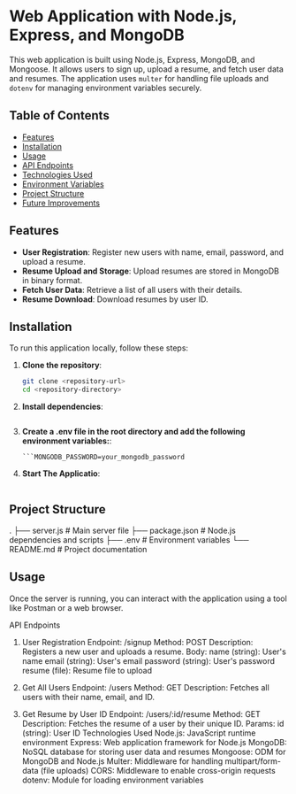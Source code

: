 # Web Application with Node.js, Express, and MongoDB

This web application is built using Node.js, Express, MongoDB, and Mongoose. It allows users to sign up, upload a resume, and fetch user data and resumes. The application uses `multer` for handling file uploads and `dotenv` for managing environment variables securely.

## Table of Contents

- [Features](#features)
- [Installation](#installation)
- [Usage](#usage)
- [API Endpoints](#api-endpoints)
- [Technologies Used](#technologies-used)
- [Environment Variables](#environment-variables)
- [Project Structure](#project-structure)
- [Future Improvements](#future-improvements)

## Features

- **User Registration**: Register new users with name, email, password, and upload a resume.
- **Resume Upload and Storage**: Upload resumes are stored in MongoDB in binary format.
- **Fetch User Data**: Retrieve a list of all users with their details.
- **Resume Download**: Download resumes by user ID.

## Installation

To run this application locally, follow these steps:

1. **Clone the repository**:

   ```bash
   git clone <repository-url>
   cd <repository-directory>

2. **Install dependencies**:

   ```npm install

3. **Create a .env file in the root directory and add the following environment variables:**:

   ```MONGODB_USERNAME=your_mongodb_username
   ```MONGODB_PASSWORD=your_mongodb_password

4. **Start The Applicatio**:

    ```npm start

## Project Structure
.
├── server.js        # Main server file
├── package.json     # Node.js dependencies and scripts
├── .env             # Environment variables
└── README.md        # Project documentation


## Usage
Once the server is running, you can interact with the application using a tool like Postman or a web browser.

API Endpoints
1. User Registration
Endpoint: /signup
Method: POST
Description: Registers a new user and uploads a resume.
Body:
name (string): User's name
email (string): User's email
password (string): User's password
resume (file): Resume file to upload

2. Get All Users
Endpoint: /users
Method: GET
Description: Fetches all users with their name, email, and ID.

3. Get Resume by User ID
Endpoint: /users/:id/resume
Method: GET
Description: Fetches the resume of a user by their unique ID.
Params:
id (string): User ID
Technologies Used
Node.js: JavaScript runtime environment
Express: Web application framework for Node.js
MongoDB: NoSQL database for storing user data and resumes
Mongoose: ODM for MongoDB and Node.js
Multer: Middleware for handling multipart/form-data (file uploads)
CORS: Middleware to enable cross-origin requests
dotenv: Module for loading environment variables


